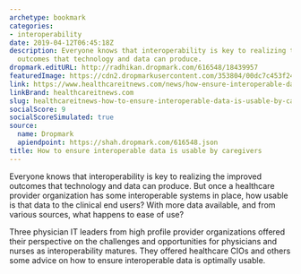 ```yaml
---
archetype: bookmark
categories:
- interoperability
date: 2019-04-12T06:45:18Z
description: Everyone knows that interoperability is key to realizing the improved
  outcomes that technology and data can produce.
dropmark.editURL: http://radhikan.dropmark.com/616548/18439957
featuredImage: https://cdn2.dropmarkusercontent.com/353804/00dc7c453f24f5aba573af3ac582e1ec435e7ec662a394a097fee1377ab33bfd/thumbnail/DoctorOfficeComputer712.jpg?Expires=1557430062&Signature=LDke7tzd~6958Uk2q0gpawFeK7WWjCxM14XnG17WgozWJAo86ng5Rbiio~CoL1vDyHmfU9pr64zha81z8qeIW9t5IsZecDGbi-gsG-2CFvc~PEehl5cxLgxO1yIqEIbfbWtI5YQmwB1RbwH1zgd4TK48s7DNBzCH0Pp-hauipPSjJKF0xb-FdtaVQl6-e-oblXJgrC7oml7-wGZ6Vk91Ku4OZki0puf2Bei2yoRvdtk7WEqVxoxlw4g2sPxRPaLBVMzFMxuCKKajTbhipKav5sPDP3K-vsv2TRRn3836hYcurbf6vYIvTvDRH-yYf9NchjUIOG0NqfzJqa1zY0K~zA__&Key-Pair-Id=APKAITQYWVEN757ZA4KQ
link: https://www.healthcareitnews.com/news/how-ensure-interoperable-data-usable-caregivers
linkBrand: healthcareitnews.com
slug: healthcareitnews-how-to-ensure-interoperable-data-is-usable-by-caregivers
socialScore: 9
socialScoreSimulated: true
source:
  name: Dropmark
  apiendpoint: https://shah.dropmark.com/616548.json
title: How to ensure interoperable data is usable by caregivers
---
```

Everyone knows that interoperability is key to realizing the improved outcomes that technology and data can produce. But once a healthcare provider organization has some interoperable systems in place, how usable is that data to the clinical end users? With more data available, and from various sources, what happens to ease of use?

Three physician IT leaders from high profile provider organizations offered their perspective on the challenges and opportunities for physicians and nurses as interoperability matures. They offered healthcare CIOs and others some advice on how to ensure interoperable data is optimally usable.

